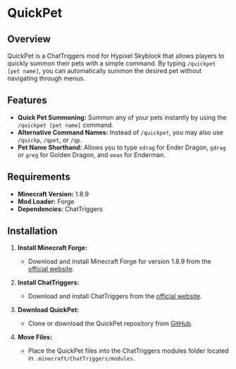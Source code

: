 # QuickPet

## Overview

QuickPet is a ChatTriggers mod for Hypixel Skyblock that allows players to quickly summon their pets with a simple command. By typing `/quickpet [pet name]`, you can automatically summon the desired pet without navigating through menus.

## Features

- **Quick Pet Summoning:** Summon any of your pets instantly by using the `/quickpet [pet name]` command.
- **Alternative Command Names:** Instead of `/quickpet`, you may also use `/quickp`, `/qpet`, or `/qp`.
- **Pet Name Shorthand:** Allows you to type `edrag` for Ender Dragon, `gdrag` or `greg` for Golden Dragon, and `eman` for Enderman.

## Requirements

- **Minecraft Version:** 1.8.9
- **Mod Loader:** Forge
- **Dependencies:** ChatTriggers

## Installation

1. **Install Minecraft Forge:**
   - Download and install Minecraft Forge for version 1.8.9 from the [official website](https://files.minecraftforge.net/).

2. **Install ChatTriggers:**
   - Download and install ChatTriggers from the [official website](https://www.chattriggers.com/).

3. **Download QuickPet:**
   - Clone or download the QuickPet repository from [GitHub](https://github.com/keslerlee/QuickPet).

4. **Move Files:**
   - Place the QuickPet files into the ChatTriggers modules folder located in `.minecraft/ChatTriggers/modules`.
